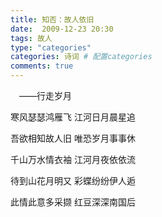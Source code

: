 ```yaml
---
title: 知否：故人依旧
date:  2009-12-23 20:30
tags: 故人
type: "categories"
categories: 诗词 # 配置categories
comments: true
---
```


　——行走岁月

寒风瑟瑟鸿雁飞  江河日月晨星追

吾欲相知故人旧  唯恐岁月事事休

千山万水情衣袖  江河月夜依依流

待到山花月明又  彩蝶纷纷伊人逅

此情此意多采撷  红豆深深南国后